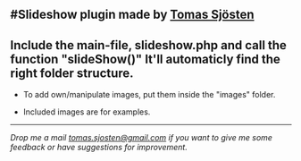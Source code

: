 #Slideshow plugin made by [Tomas Sjösten](http://tomassjosten.se)
-----------------------------

Include the main-file, slideshow.php and call the function "slideShow()" It'll automaticly find the right folder structure.
---
* To add own/manipulate images, put them inside the "images" folder.

* Included images are for examples.

___
*Drop me a mail tomas.sjosten@gmail.com if you want to give me some feedback or have suggestions for improvement.*
